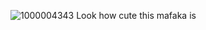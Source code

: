 ![1000004343](https://github.com/user-attachments/assets/010ee31c-672f-4907-b88e-4c514486b581)
Look how cute this mafaka is
